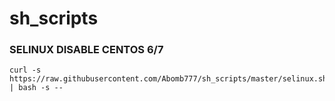 # sh_scripts
### SELINUX DISABLE CENTOS 6/7
```
curl -s https://raw.githubusercontent.com/Abomb777/sh_scripts/master/selinux.sh | bash -s --
```
